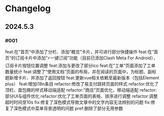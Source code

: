 # Changelog

## 2024.5.3
### #001
feat:在”首页“中添加了分栏、添加“概览”卡片，并可进行部分快捷操作
feat:在”首页“的订阅卡片中添加“⚡一键订阅”功能（目前已添加Clash Meta For Android），订阅卡片按钮位置调整
feat:添加与更改了部分ico
feat:在”工单“页面添加了工单数量统计
feat:调整了“使用文档”页面的布局，并在阅读的页面中，为标题、副标题新增卡片、并添加了返回按钮
feat:更新vue相关依赖至最新版本（包括Element plus）
feat:增加i18n条目
refactor:修改了易支付跳转页面的样式
refactor:优化了顶栏、面包屑的样式移动端适配
refactor:“商店”页面优化、移动端适配
refactor:部分UI与组件优化
refactor:优化了工单页面的表格、排序进行调整
refactor:调整超时时间至10s
fix:修复了深色模式导致文章中的文字内容无法辨别的问题
fix:修复了深色模式中菜单背景透明的问题
pref:删除了部分无用参数